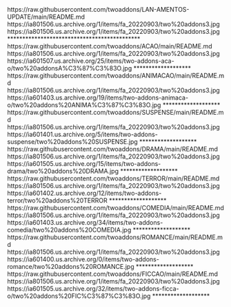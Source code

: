<item>
<title>[I][COLOR indigo][/COLOR][B][COLOR white] LANÇAMENTOS 2022 [/COLOR][B][COLOR white]  [/COLOR][/B][COLOR indigo]***[/COLOR][/I]</title>
<externallink>https://raw.githubusercontent.com/twoaddons/LAN-AMENTOS-UPDATE/main/README.md</externallink>
<thumbnail>https://ia801506.us.archive.org/1/items/fa_20220903/two%20addons3.jpg</thumbnail>
<fanart>https://ia801506.us.archive.org/1/items/fa_20220903/two%20addons3.jpg</fanart>
<info></info>
</item> 
********************************************

<item>
<title>[I][COLOR indigo][/COLOR][B][COLOR white] AÇÃO [/COLOR][B][COLOR white]  [/COLOR][/B][COLOR indigo]***[/COLOR][/I]</title>
<externallink>https://raw.githubusercontent.com/twoaddons/ACAO/main/README.md</externallink>
<thumbnail>https://ia801506.us.archive.org/1/items/fa_20220903/two%20addons3.jpg</thumbnail>
<fanart>https://ia601507.us.archive.org/25/items/two-addons-aca-o/two%20addonsA%C3%87%C3%83O.jpg</fanart>
<info></info>
</item> 
*******************
<item>
<title>[I][COLOR indigo][/COLOR][B][COLOR white] ANIMAÇÃO [/COLOR][B][COLOR white]  [/COLOR][/B][COLOR indigo]***[/COLOR][/I]</title>
<link></link>
<externallink>https://raw.githubusercontent.com/twoaddons/ANIMACAO/main/README.md</externallink>
<thumbnail>https://ia801506.us.archive.org/1/items/fa_20220903/two%20addons3.jpg</thumbnail>
<fanart>https://ia601403.us.archive.org/19/items/two-addons-animaca-o/two%20addons%20ANIMA%C3%87%C3%83O.jpg</fanart>
<info></info>
</item> 
*******************

<item>
<title>[I][COLOR indigo][/COLOR][B][COLOR white] SUSPENSE [/COLOR][B][COLOR white]  [/COLOR][/B][COLOR indigo]***[/COLOR][/I]</title>
<link></link>
<externallink>https://raw.githubusercontent.com/twoaddons/SUSPENSE/main/README.md</externallink>
<thumbnail>https://ia801506.us.archive.org/1/items/fa_20220903/two%20addons3.jpg</thumbnail>
<fanart>https://ia601401.us.archive.org/5/items/two-addons-suspense/two%20addons%20SUSPENSE.jpg</fanart>
<info></info>
</item> 
*******************

<item>
<title>[I][COLOR indigo][/COLOR][B][COLOR white] DRAMA [/COLOR][B][COLOR white]  [/COLOR][/B][COLOR indigo]***[/COLOR][/I]</title>
<link></link>
<externallink>https://raw.githubusercontent.com/twoaddons/DRAMA/main/README.md</externallink>
<thumbnail>https://ia801506.us.archive.org/1/items/fa_20220903/two%20addons3.jpg</thumbnail>
<fanart>https://ia601505.us.archive.org/15/items/two-addons-drama/two%20addons%20DRAMA.jpg</fanart>
<info></info>
</item> 
******************* 

<item>
<title>[I][COLOR indigo][/COLOR][B][COLOR white] TERROR [/COLOR][B][COLOR white] [/COLOR][/B][COLOR indigo]***[/COLOR][/I]</title>
<link></link>
<externallink>https://raw.githubusercontent.com/twoaddons/TERROR/main/README.md</externallink>
<thumbnail>https://ia801506.us.archive.org/1/items/fa_20220903/two%20addons3.jpg</thumbnail>
<fanart>https://ia601402.us.archive.org/12/items/two-addons-terror/two%20addons%20TERROR</fanart>
<info></info>
</item> 
******************* 

<item>
<title>[I][COLOR indigo][/COLOR][B][COLOR white]COMEDIA [/COLOR][B][COLOR white] [/COLOR][/B][COLOR indigo]***[/COLOR][/I]</title>
<link></link>
<externallink>https://raw.githubusercontent.com/twoaddons/COMEDIA/main/README.md</externallink>
<thumbnail>https://ia801506.us.archive.org/1/items/fa_20220903/two%20addons3.jpg</thumbnail>
<fanart>https://ia601403.us.archive.org/34/items/two-addons-comedia/two%20addons%20COMEDIA.jpg</fanart>
<info></info>
</item> 
*******************

<item>
<title>[I][COLOR indigo][/COLOR][B][COLOR white] ROMANCE [/COLOR][B][COLOR white]  [/COLOR][/B][COLOR indigo]***[/COLOR][/I]</title>
<link></link>
<externallink>https://raw.githubusercontent.com/twoaddons/ROMANCE/main/README.md</externallink>
<thumbnail>https://ia801506.us.archive.org/1/items/fa_20220903/two%20addons3.jpg</thumbnail>
<fanart>https://ia601400.us.archive.org/0/items/two-addons-romance/two%20addons%20ROMANCE.jpg</fanart>
<info></info>
</item> 
*******************

<item>
<title>[I][COLOR indigo][/COLOR][B][COLOR white] FICÇÃO [/COLOR][B][COLOR white]  [/COLOR][/B][COLOR indigo]***[/COLOR][/I]</title>
<link></link>
<externallink>https://raw.githubusercontent.com/twoaddons/FICCAO/main/README.md</externallink>
<thumbnail>https://ia801506.us.archive.org/1/items/fa_20220903/two%20addons3.jpg</thumbnail>
<fanart>https://ia601505.us.archive.org/32/items/two-addons-ficca-o/two%20addons%20FIC%C3%87%C3%83O.jpg</fanart>
<info></info>
</item> 
*******************


  
